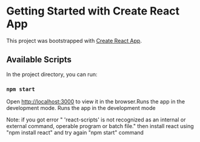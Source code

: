# Getting Started with Create React App

This project was bootstrapped with [Create React App](https://github.com/facebook/create-react-app).

## Available Scripts

In the project directory, you can run:

### `npm start`
Open [http://localhost:3000](http://localhost:3000) to view it in the browser.Runs the app in the development mode.
Runs the app in the development mode

Note: if you got error " 'react-scripts' is not recognized as an internal or external command, operable program or batch file."
      then install react using "npm install react" and try again "npm start" command
